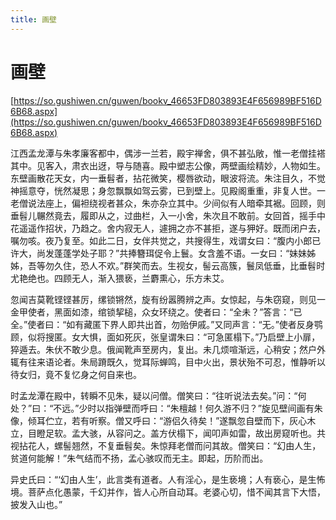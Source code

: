 ```yaml
---
title: 画壁
---
```


# 画壁

[https://so.gushiwen.cn/guwen/bookv_46653FD803893E4F656989BF516D6B68.aspx](https://so.gushiwen.cn/guwen/bookv_46653FD803893E4F656989BF516D6B68.aspx)

江西孟龙潭与朱孝廉客都中，偶涉一兰若，殿宇禅舍，俱不甚弘敞，惟一老僧挂褡其中。见客入，肃衣出迓，导与随喜。殿中塑志公像，两壁画绘精妙，人物如生。东壁画散花天女，内一垂髫者，拈花微笑，樱唇欲动，眼波将流。朱注目久，不觉神摇意夺，恍然凝思；身忽飘飘如驾云雾，已到壁上。见殿阁重重，非复人世。一老僧说法座上，偏袒绕视者甚众，朱亦杂立其中。少间似有人暗牵其裾。回顾，则垂髫儿冁然竟去，履即从之，过曲栏，入一小舍，朱次且不敢前。女回首，摇手中花遥遥作招状，乃趋之。舍内寂无人，遽拥之亦不甚拒，遂与狎好。既而闭户去，嘱勿咳。夜乃复至。如此二日，女伴共觉之，共搜得生，戏谓女曰：“腹内小郎已许大，尚发蓬蓬学处子耶？”共捧簪珥促令上鬟。女含羞不语。一女曰：“妹妹姊姊，吾等勿久住，恐人不欢。”群笑而去。生视女，髻云高簇，鬟凤低垂，比垂髫时尤艳绝也。四顾无人，渐入猥亵，兰麝熏心，乐方未艾。

忽闻吉莫靴铿铿甚厉，缧锁锵然，旋有纷嚣腾辨之声。女惊起，与朱窃窥，则见一金甲使者，黑面如漆，绾锁挈槌，众女环绕之。使者曰：“全未？”答言：“已全。”使者曰：“如有藏匿下界人即共出首，勿贻伊戚。”又同声言：“无。”使者反身鹗顾，似将搜匿。女大惧，面如死灰，张皇谓朱曰：“可急匿榻下。”乃启壁上小扉，猝遁去。朱伏不敢少息。俄闻靴声至房内，复出。未几烦喧渐远，心稍安；然户外辄有往来语论者。朱局蹐既久，觉耳际蝉鸣，目中火出，景状殆不可忍，惟静听以待女归，竟不复忆身之何自来也。

时孟龙潭在殿中，转瞬不见朱，疑以问僧。僧笑曰：“往听说法去矣。”问：“何处？”曰：“不远。”少时以指弹壁而呼曰：“朱檀越！何久游不归？”旋见壁间画有朱像，倾耳伫立，若有听察。僧又呼曰：“游侣久待矣！”遂飘忽自壁而下，灰心木立，目瞪足软。孟大骇，从容问之。盖方伏榻下，闻叩声如雷，故出房窥听也。共视拈花人，螺髻翘然，不复垂髫矣。朱惊拜老僧而问其故。僧笑曰：“幻由人生，贫道何能解！”朱气结而不扬，孟心骇叹而无主。即起，历阶而出。

异史氏曰：“‘幻由人生’，此言类有道者。人有淫心，是生亵境；人有亵心，是生怖境。菩萨点化愚蒙，千幻并作，皆人心所自动耳。老婆心切，惜不闻其言下大悟，披发入山也。”